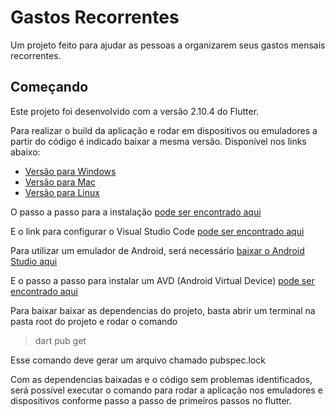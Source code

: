 # Gastos Recorrentes

Um projeto feito para ajudar as pessoas a organizarem seus gastos mensais recorrentes.

## Começando

Este projeto foi desenvolvido com a versão 2.10.4 do Flutter.

Para realizar o build da aplicação e rodar em dispositivos ou emuladores a partir do código é indicado baixar a mesma versão. Disponível nos links abaixo:

- [Versão para Windows](https://storage.googleapis.com/flutter_infra_release/releases/stable/windows/flutter_windows_2.10.4-stable.zip)
- [Versão para Mac](https://storage.googleapis.com/flutter_infra_release/releases/stable/macos/flutter_macos_2.10.4-stable.zip)
- [Versão para Linux](https://storage.googleapis.com/flutter_infra_release/releases/stable/linux/flutter_linux_2.10.4-stable.tar.xz)


O passo a passo para a instalação [pode ser encontrado aqui](https://docs.flutter.dev/get-started/install)

E o link para configurar o Visual Studio Code [pode ser encontrado aqui](https://docs.flutter.dev/get-started/editor?tab=vscode)

Para utilizar um emulador de Android, será necessário [baixar o Android Studio aqui](https://developer.android.com/studio?hl=pt&gclid=Cj0KCQjwidSWBhDdARIsAIoTVb0mQBSaDRRBVe1LYIF4QUszvuMjetamEduU8NtGqbmJjh85H4w2o84aAr4AEALw_wcB&gclsrc=aw.ds)

E o passo a passo para instalar um AVD (Android Virtual Device) [pode ser encontrado aqui](https://developer.android.com/studio/run/managing-avds?hl=pt-br)

Para baixar baixar as dependencias do projeto, basta abrir um terminal na pasta root do projeto e rodar o comando 
>dart pub get

Esse comando deve gerar um arquivo chamado pubspec.lock

Com as dependencias baixadas e o código sem problemas identificados, será possível executar o comando para rodar a aplicação nos emuladores e dispositivos conforme passo a passo de primeiros passos no flutter.
